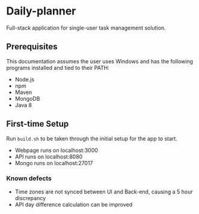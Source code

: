 # Daily-planner
Full-stack application for single-user task management solution.


## Prerequisites
This documentation assumes the user uses Windows and has the following programs installed and tied to their PATH:
- Node.js
- npm
- Maven
- MongoDB
- Java 8

## First-time Setup
Run `build.sh` to be taken through the initial setup for the app to start.
- Webpage runs on localhost:3000
- API runs on localhost:8080
- Mongo runs on localhost:27017

### Known defects
- Time zones are not synced between UI and Back-end, causing a 5 hour discrepancy
- API day difference calculation can be improved
